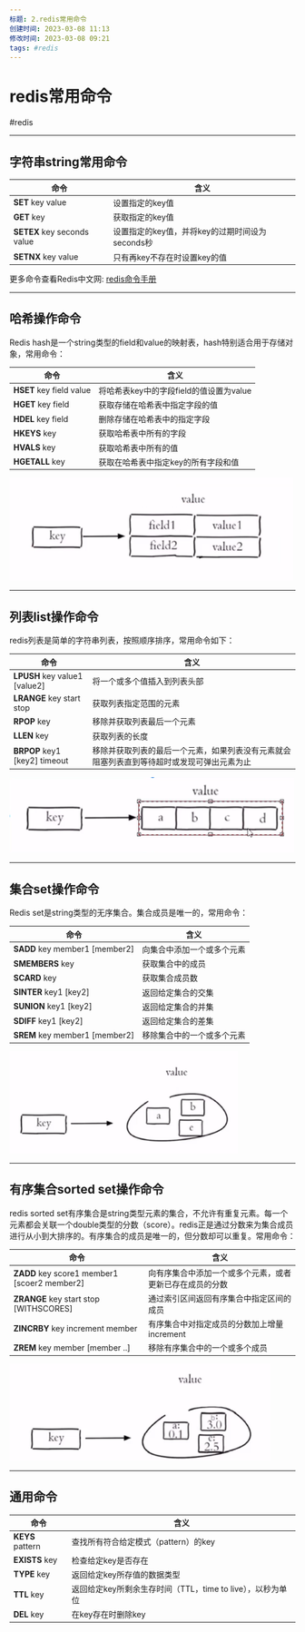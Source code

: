 ```yaml
---
标题: 2.redis常用命令
创建时间: 2023-03-08 11:13
修改时间: 2023-03-08 09:21
tags: #redis
---
```


# redis常用命令
#redis 

---
## 字符串string常用命令
|命令|含义|
|--|--|
|**SET** key value|设置指定的key值|
|**GET** key|获取指定的key值|
|**SETEX** key seconds value|设置指定的key值，并将key的过期时间设为seconds秒|
|**SETNX** key value|只有再key不存在时设置key的值|

更多命令查看Redis中文网: [redis命令手册](https://www.redis.net.cn/order/)

---
## 哈希操作命令
Redis hash是一个string类型的field和value的映射表，hash特别适合用于存储对象，常用命令：

|命令|含义|
|--|--|
|**HSET** key field value|将哈希表key中的字段field的值设置为value|
|**HGET** key field|获取存储在哈希表中指定字段的值|
|**HDEL** key field|删除存储在哈希表中的指定字段|
|**HKEYS** key|获取哈希表中所有的字段|
|**HVALS** key|获取哈希表中所有的值|
|**HGETALL** key|获取在哈希表中指定key的所有字段和值|

![Pasted image 20220928124745](attachments/Pasted%20image%2020220928124745.png)

---
## 列表list操作命令
redis列表是简单的字符串列表，按照顺序排序，常用命令如下：

|命令|含义|
|--|--|
|**LPUSH** key value1 [value2]|将一个或多个值插入到列表头部|
|**LRANGE** key start stop|获取列表指定范围的元素|
|**RPOP** key|移除并获取列表最后一个元素|
|**LLEN** key|获取列表的长度|
|**BRPOP** key1 [key2] timeout|移除并获取列表的最后一个元素，如果列表没有元素就会阻塞列表直到等待超时或发现可弹出元素为止|
![Pasted image 20220928125705](attachments/Pasted%20image%2020220928125705.png)

---
## 集合set操作命令
Redis set是string类型的无序集合。集合成员是唯一的，常用命令：

|命令|含义|
|--|--|
|**SADD** key member1 [member2]|向集合中添加一个或多个元素|
|**SMEMBERS** key|获取集合中的成员|
|**SCARD** key|获取集合成员数|
|**SINTER** key1 [key2]|返回给定集合的交集|
|**SUNION** key1 [key2]|返回给定集合的并集|
|**SDIFF** key1 [key2]|返回给定集合的差集|
|**SREM** key member1 [member2]|移除集合中的一个或多个元素|
![Pasted image 20220928130706](attachments/Pasted%20image%2020220928130706.png)

---
## 有序集合sorted set操作命令
redis sorted set有序集合是string类型元素的集合，不允许有重复元素。每一个元素都会关联一个double类型的分数（score）。redis正是通过分数来为集合成员进行从小到大排序的。有序集合的成员是唯一的，但分数却可以重复。常用命令：

|命令|含义|
|--|--|
|**ZADD** key score1 member1 [scoer2 member2]|向有序集合中添加一个或多个元素，或者更新已存在成员的分数|
|**ZRANGE** key start stop [WITHSCORES]|通过索引区间返回有序集合中指定区间的成员|
|**ZINCRBY** key increment member|有序集合中对指定成员的分数加上增量increment|
|**ZREM** key member [member ..]|移除有序集合中的一个或多个成员|
![Pasted image 20220928131606](attachments/Pasted%20image%2020220928131606.png)

---
## 通用命令

|命令|含义|
|--|--|
|**KEYS** pattern|查找所有符合给定模式（pattern）的key|
|**EXISTS** key|检查给定key是否存在|
|**TYPE** key|返回给定key所存值的数据类型|
|**TTL** key|返回给定key所剩余生存时间（TTL，time to live），以秒为单位|
|**DEL** key|在key存在时删除key|
